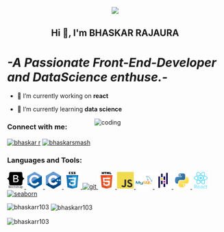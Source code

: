 <div id="header" align="center">
  <img src=https://media.giphy.com/media/du3J3cXyzhj75IOgvA/giphy.gif width="200"/>
</div>

<h2 align="center">Hi 👋, I'm BHASKAR RAJAURA</h2>

<div class="container">
   <div class="row">
      <div class="neons col-12">
         <h1><em>-A Passionate Front-End-Developer and DataScience enthuse.-</em></h1>
      </div>
   </div>
</div>
<style>
  @import url('https://fonts.googleapis.com/css?family=Codystar:300&display=swap');

body {
   display: flex;
   justify-content: center;
   align-items: center;
   font-family: 'Codystar';
   background: black;
   background-image: url('data:image/svg+xml,%3Csvg width="42" height="44" viewBox="0 0 42 44" xmlns="http://www.w3.org/2000/svg"%3E%3Cg id="Page-1" fill="none" fill-rule="evenodd"%3E%3Cg id="brick-wall" fill="%239C92AC" fill-opacity="0.4"%3E%3Cpath d="M0 0h42v44H0V0zm1 1h40v20H1V1zM0 23h20v20H0V23zm22 0h20v20H22V23z"/%3E%3C/g%3E%3C/g%3E%3C/svg%3E');
}

.neons {
   margin-top: 10rem;
   text-align: center;
}

.neons h1 {
  font-size: 9rem;
  text-align: center;
   font-weight: bold;
  -webkit-animation: glow 2s ease-in-out infinite alternate;
  -moz-animation: glow 2s ease-in-out infinite alternate;
  animation: glow 2s ease-in-out infinite alternate;
}

@-webkit-keyframes glow {
     from {
      color: #fff;
    text-shadow: 0 0 10px #00fff2, 0 0 20px #00fff2, 0 0 30px #00fff2, 0 0 40px #00fff2, 0 0 50px #00fff2, 0 0 60px #00fff2, 0 0 70px #00fff2, 0 0 90px #00fff2;
  }
  
  to {
     color: gray;
    text-shadow: 0 0 20px #00fff2, 0 0 30px #00fff2, 0 0 40px #00fff2, 0 0 50px #00fff2, 0 0 60px #00fff2, 0 0 70px #00fff2, 0 0 80px #00fff2, 0 1 90px #00fff2;
  }
}
</style>

- 🔭 I’m currently working on **react**

- 🌱 I’m currently learning **data science**

<img align="right" alt="coding" width="300" src="https://camo.githubusercontent.com/cae12fddd9d6982901d82580bdf321d81fb299141098ca1c2d4891870827bf17/68747470733a2f2f6d69726f2e6d656469756d2e636f6d2f6d61782f313336302f302a37513379765349765f7430696f4a2d5a2e676966">

<h3 align="left">Connect with me:</h3>
<p align="left">
<a href="https://linkedin.com/in/bhaskar r" target="blank"><img align="center" src="https://raw.githubusercontent.com/rahuldkjain/github-profile-readme-generator/master/src/images/icons/Social/linked-in-alt.svg" alt="bhaskar r" height="30" width="40" /></a>
<a href="https://www.codechef.com/users/bhaskarsmash" target="blank"><img align="center" src="https://cdn.jsdelivr.net/npm/simple-icons@3.1.0/icons/codechef.svg" alt="bhaskarsmash" height="30" width="40" /></a>
</p>

<h3 align="left">Languages and Tools:</h3>
<p align="left"> <a href="https://getbootstrap.com" target="_blank" rel="noreferrer"> <img src="https://raw.githubusercontent.com/devicons/devicon/master/icons/bootstrap/bootstrap-plain-wordmark.svg" alt="bootstrap" width="40" height="40"/> </a> <a href="https://www.cprogramming.com/" target="_blank" rel="noreferrer"> <img src="https://raw.githubusercontent.com/devicons/devicon/master/icons/c/c-original.svg" alt="c" width="40" height="40"/> </a> <a href="https://www.w3schools.com/cpp/" target="_blank" rel="noreferrer"> <img src="https://raw.githubusercontent.com/devicons/devicon/master/icons/cplusplus/cplusplus-original.svg" alt="cplusplus" width="40" height="40"/> </a> <a href="https://www.w3schools.com/css/" target="_blank" rel="noreferrer"> <img src="https://raw.githubusercontent.com/devicons/devicon/master/icons/css3/css3-original-wordmark.svg" alt="css3" width="40" height="40"/> </a> <a href="https://git-scm.com/" target="_blank" rel="noreferrer"> <img src="https://www.vectorlogo.zone/logos/git-scm/git-scm-icon.svg" alt="git" width="40" height="40"/> </a> <a href="https://www.w3.org/html/" target="_blank" rel="noreferrer"> <img src="https://raw.githubusercontent.com/devicons/devicon/master/icons/html5/html5-original-wordmark.svg" alt="html5" width="40" height="40"/> </a> <a href="https://developer.mozilla.org/en-US/docs/Web/JavaScript" target="_blank" rel="noreferrer"> <img src="https://raw.githubusercontent.com/devicons/devicon/master/icons/javascript/javascript-original.svg" alt="javascript" width="40" height="40"/> </a> <a href="https://www.mysql.com/" target="_blank" rel="noreferrer"> <img src="https://raw.githubusercontent.com/devicons/devicon/master/icons/mysql/mysql-original-wordmark.svg" alt="mysql" width="40" height="40"/> </a> <a href="https://pandas.pydata.org/" target="_blank" rel="noreferrer"> <img src="https://raw.githubusercontent.com/devicons/devicon/2ae2a900d2f041da66e950e4d48052658d850630/icons/pandas/pandas-original.svg" alt="pandas" width="40" height="40"/> </a> <a href="https://www.python.org" target="_blank" rel="noreferrer"> <img src="https://raw.githubusercontent.com/devicons/devicon/master/icons/python/python-original.svg" alt="python" width="40" height="40"/> </a> <a href="https://reactjs.org/" target="_blank" rel="noreferrer"> <img src="https://raw.githubusercontent.com/devicons/devicon/master/icons/react/react-original-wordmark.svg" alt="react" width="40" height="40"/> </a> <a href="https://seaborn.pydata.org/" target="_blank" rel="noreferrer"> <img src="https://seaborn.pydata.org/_images/logo-mark-lightbg.svg" alt="seaborn" width="40" height="40"/> </a> </p>

<p><img align="left" src="https://github-readme-stats.vercel.app/api/top-langs?username=bhaskarr103&show_icons=true&locale=en&layout=compact" alt="bhaskarr103" /></p>

<p>&nbsp;<img align="center" src="https://github-readme-stats.vercel.app/api?username=bhaskarr103&show_icons=true&locale=en" alt="bhaskarr103" /></p>

<p><img align="center" src="https://github-readme-streak-stats.herokuapp.com/?user=bhaskarr103&" alt="bhaskarr103" /></p>
